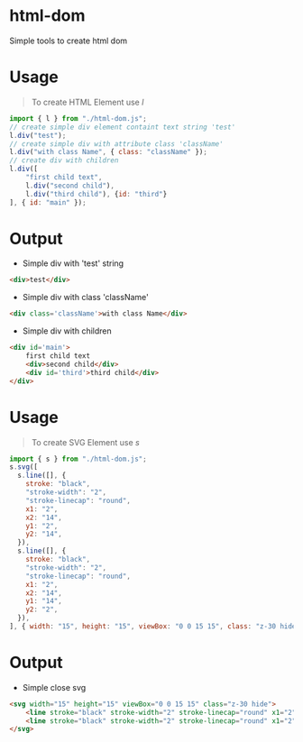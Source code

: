 # html-dom

Simple tools to create html dom

# Usage

> To create HTML Element use _l_

```js
import { l } from "./html-dom.js";
// create simple div element containt text string 'test'
l.div("test");
// create simple div with attribute class 'className'
l.div("with class Name", { class: "className" });
// create div with children
l.div([
    "first child text", 
    l.div("second child"), 
    l.div("third child"), {id: "third"}
], { id: "main" });
```

# Output

- Simple div with 'test' string

```html
<div>test</div>
```

- Simple div with class 'className'

```html
<div class='className'>with class Name</div>
```

- Simple div with children

```html
<div id='main'>
    first child text
    <div>second child</div>
    <div id='third'>third child</div>
</div>
```

# Usage

> To create SVG Element use _s_

```js
import { s } from "./html-dom.js";
s.svg([
  s.line([], {
    stroke: "black",
    "stroke-width": "2",
    "stroke-linecap": "round",
    x1: "2",
    x2: "14",
    y1: "2",
    y2: "14",
  }),
  s.line([], {
    stroke: "black",
    "stroke-width": "2",
    "stroke-linecap": "round",
    x1: "2",
    x2: "14",
    y1: "14",
    y2: "2",
  }),
], { width: "15", height: "15", viewBox: "0 0 15 15", class: "z-30 hide" });
```

# Output

- Simple close svg

```html
<svg width="15" height="15" viewBox="0 0 15 15" class="z-30 hide">
    <line stroke="black" stroke-width="2" stroke-linecap="round" x1="2" x2="14" y1="2" y2="14"></line>
    <line stroke="black" stroke-width="2" stroke-linecap="round" x1="2" x2="14" y1="14" y2="2"></line>
</svg>
```

